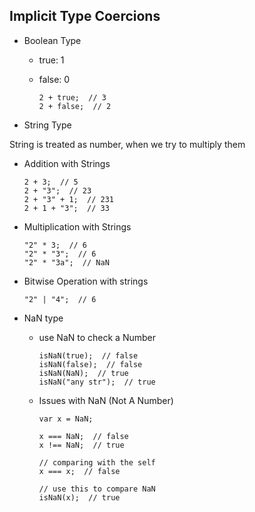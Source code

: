 ## Implicit Type Coercions

- Boolean Type
    
    - true: 1
    - false: 0

          2 + true;  // 3
          2 + false;  // 2

- String Type

String is treated as number, when we try to multiply them
  
  - Addition with Strings
    
        2 + 3;  // 5
        2 + "3";  // 23
        2 + "3" + 1;  // 231
        2 + 1 + "3";  // 33

  - Multiplication with Strings 

        "2" * 3;  // 6
        "2" * "3";  // 6
        "2" * "3a";  // NaN

  - Bitwise Operation with strings

        "2" | "4";  // 6

- NaN type

  - use NaN to check a Number

        isNaN(true);  // false
        isNaN(false);  // false
        isNaN(NaN);  // true
        isNaN("any str");  // true

  - Issues with NaN (Not A Number)
  
    ``` 
    var x = NaN;
    ```

        x === NaN;  // false
        x !== NaN;  // true

        // comparing with the self
        x === x;  // false

        // use this to compare NaN
        isNaN(x);  // true
    
      